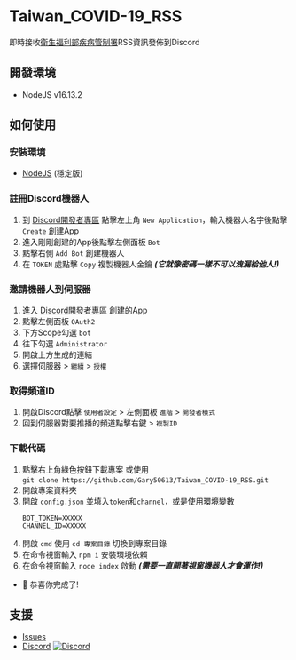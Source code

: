# Taiwan_COVID-19_RSS
即時接收[衛生福利部疾病管制署](https://www.cdc.gov.tw)RSS資訊發佈到Discord

## 開發環境
- NodeJS v16.13.2

## 如何使用

### 安裝環境

- [NodeJS](https://nodejs.org/zh-tw/) (穩定版)

### 註冊Discord機器人

1. 到 [Discord開發者專區](https://discord.com/developers) 點擊左上角 `New Application`，輸入機器人名字後點擊 `Create` 創建App
2. 進入剛剛創建的App後點擊左側面板 `Bot`
3. 點擊右側 `Add Bot` 創建機器人
4. 在 `TOKEN` 處點擊 `Copy` 複製機器人金鑰 _**(它就像密碼一樣不可以洩漏給他人!)**_

### 邀請機器人到伺服器

1. 進入 [Discord開發者專區](https://discord.com/developers) 創建的App
2. 點擊左側面板 `OAuth2`
3. 下方Scope勾選 `bot`
4. 往下勾選 `Administrator`
5. 開啟上方生成的連結
6. 選擇伺服器 > `繼續` > `授權`

### 取得頻道ID

1. 開啟Discord點擊 `使用者設定` > 左側面板 `進階` > `開發者模式`
2. 回到伺服器對要推播的頻道點擊右鍵 > `複製ID`

### 下載代碼
1. 點擊右上角綠色按鈕下載專案 或使用 <br>`git clone https://github.com/Gary50613/Taiwan_COVID-19_RSS.git`
2. 開啟專案資料夾
3. 開啟 `config.json` 並填入`token`和`channel`，或是使用環境變數
   ```
   BOT_TOKEN=XXXXX
   CHANNEL_ID=XXXXX
   ```
4. 開啟 `cmd` 使用 `cd 專案目錄` 切換到專案目錄
5. 在命令視窗輸入 `npm i` 安裝環境依賴
6. 在命令視窗輸入 `node index` 啟動 _**(需要一直開著視窗機器人才會運作!)**_
- 🎉 恭喜你完成了!

## 支援
- [Issues](https://github.com/Gary50613/Taiwan_COVID-19_RSS/issues)
- [Discord](https://discord.gg/ct2ufag) [![Discord](https://img.shields.io/discord/600363644991176822.svg?label=&logo=discord&logoColor=ffffff&color=7389D8&labelColor=6A7EC2)](https://discord.gg/ct2ufag)